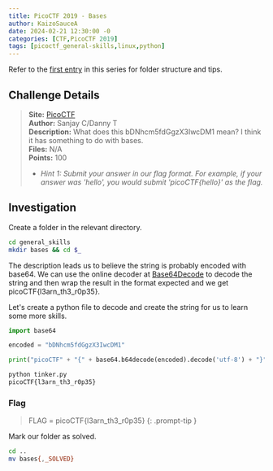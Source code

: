 ```yaml
---
title: PicoCTF 2019 - Bases
author: KaizoSauceA
date: 2024-02-21 12:30:00 -0
categories: [CTF,PicoCTF 2019]
tags: [picoctf_general-skills,linux,python]
---
```


Refer to the [first entry](../picoctf2021-obedient_cat) in this series for folder structure and tips.

## Challenge Details

> **Site:** [PicoCTF](https://play.picoctf.org/)  
> **Author:** Sanjay C/Danny T  
> **Description:** What does this bDNhcm5fdGgzX3IwcDM1 mean? I think it has something to do with bases.  
> **Files:** N/A  
> **Points:** 100  
> * *Hint 1: Submit your answer in our flag format. For example, if your answer was 'hello', you would submit 'picoCTF{hello}' as the flag.*

## Investigation

Create a folder in the relevant directory.

```bash
cd general_skills
mkdir bases && cd $_
```

The description leads us to believe the string is probably encoded with base64. We can use the online decoder at [Base64Decode](https://www.base64decode.org/) to decode the string and then wrap the result in the format expected and we get picoCTF{l3arn_th3_r0p35}.

Let's create a python file to decode and create the string for us to learn some more skills.

```python
import base64

encoded = "bDNhcm5fdGgzX3IwcDM1"

print("picoCTF" + "{" + base64.b64decode(encoded).decode('utf-8') + "}")
```

```bash
python tinker.py
picoCTF{l3arn_th3_r0p35}
```

### Flag

> FLAG = picoCTF{l3arn_th3_r0p35}
{: .prompt-tip }

Mark our folder as solved.

```bash
cd ..
mv bases{,_SOLVED}
```